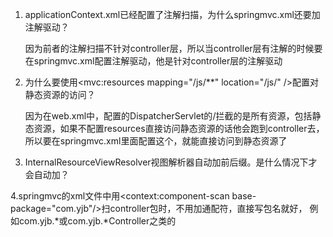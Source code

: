 1. applicationContext.xml已经配置了注解扫描，为什么springmvc.xml还要加注解驱动？
   
   因为前者的注解扫描不针对controller层，所以当controller层有注解的时候要在springmvc.xml配置注解驱动，他是针对controller层的注解驱动
   
2. 为什么要使用<mvc:resources mapping="/js/**" location="/js/" />配置对静态资源的访问？

   因为在web.xml中，配置的DispatcherServlet的<url-pattern>/</url-pattern>拦截的是所有资源，包括静态资源，如果不配置resources直接访问静态资源的话他会跑到controller去，所以要在springmvc.xml里面配置这个，就能直接访问到静态资源了
   
3. InternalResourceViewResolver视图解析器自动加前后缀。是什么情况下才会自动加？

4.springmvc的xml文件中用<context:component-scan base-package="com.yjb"/>扫controller包时，不用加通配符，直接写包名就好，
  例如com.yjb.*或com.yjb.*Controller之类的
